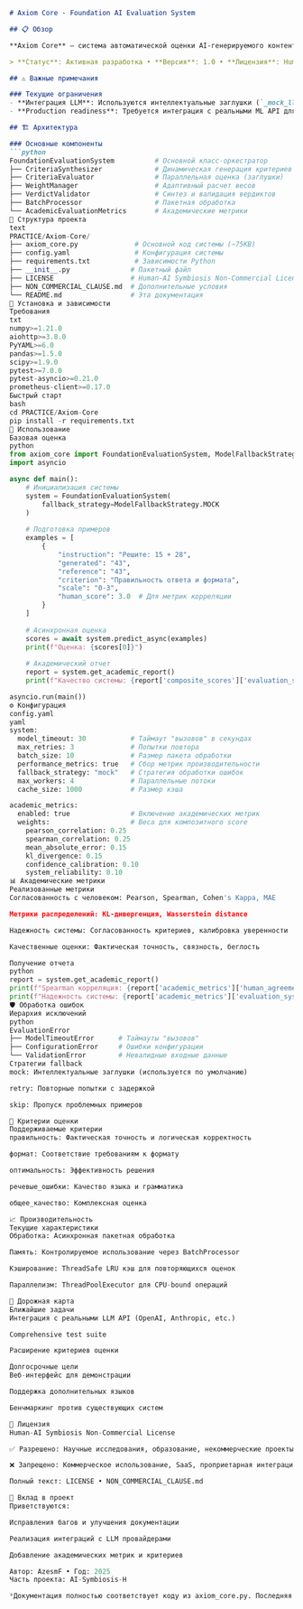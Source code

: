 ```markdown
# Axiom Core - Foundation AI Evaluation System

## 📋 Обзор

**Axiom Core** — система автоматической оценки AI-генерируемого контента через синтез критериев и академические метрики.

> **Статус**: Активная разработка • **Версия**: 1.0 • **Лицензия**: Human-AI Symbiosis Non-Commercial License

## ⚠️ Важные примечания

### Текущие ограничения
- **Интеграция LLM**: Используются интеллектуальные заглушки (`_mock_llm_call`)
- **Production readiness**: Требуется интеграция с реальными ML API для продакшн использования

## 🏗️ Архитектура

### Основные компоненты
```python
FoundationEvaluationSystem          # Основной класс-оркестратор
├── CriteriaSynthesizer             # Динамическая генерация критериев
├── CriteriaEvaluator               # Параллельная оценка (заглушки)
├── WeightManager                   # Адаптивный расчет весов
├── VerdictValidator                # Синтез и валидация вердиктов
├── BatchProcessor                  # Пакетная обработка
└── AcademicEvaluationMetrics       # Академические метрики
📁 Структура проекта
text
PRACTICE/Axiom-Core/
├── axiom_core.py              # Основной код системы (~75KB)
├── config.yaml                # Конфигурация системы
├── requirements.txt           # Зависимости Python
├── __init__.py               # Пакетный файл
├── LICENSE                   # Human-AI Symbiosis Non-Commercial License
├── NON_COMMERCIAL_CLAUSE.md  # Дополнительные условия
└── README.md                 # Эта документация
🔧 Установка и зависимости
Требования
txt
numpy>=1.21.0
aiohttp>=3.8.0
PyYAML>=6.0
pandas>=1.5.0
scipy>=1.9.0
pytest>=7.0.0
pytest-asyncio>=0.21.0
prometheus-client>=0.17.0
Быстрый старт
bash
cd PRACTICE/Axiom-Core
pip install -r requirements.txt
🚀 Использование
Базовая оценка
python
from axiom_core import FoundationEvaluationSystem, ModelFallbackStrategy
import asyncio

async def main():
    # Инициализация системы
    system = FoundationEvaluationSystem(
        fallback_strategy=ModelFallbackStrategy.MOCK
    )
    
    # Подготовка примеров
    examples = [
        {
            "instruction": "Решите: 15 + 28",
            "generated": "43",
            "reference": "43", 
            "criterion": "Правильность ответа и формата",
            "scale": "0-3",
            "human_score": 3.0  # Для метрик корреляции
        }
    ]
    
    # Асинхронная оценка
    scores = await system.predict_async(examples)
    print(f"Оценка: {scores[0]}")
    
    # Академический отчет
    report = system.get_academic_report()
    print(f"Качество системы: {report['composite_scores']['evaluation_system_quality']}")

asyncio.run(main())
⚙️ Конфигурация
config.yaml
yaml
system:
  model_timeout: 30           # Таймаут "вызовов" в секундах
  max_retries: 3              # Попытки повтора
  batch_size: 10              # Размер пакета обработки
  performance_metrics: true   # Сбор метрик производительности
  fallback_strategy: "mock"   # Стратегия обработки ошибок
  max_workers: 4              # Параллельные потоки
  cache_size: 1000            # Размер кэша

academic_metrics:
  enabled: true               # Включение академических метрик
  weights:                    # Веса для композитного score
    pearson_correlation: 0.25
    spearman_correlation: 0.25
    mean_absolute_error: 0.15
    kl_divergence: 0.15
    confidence_calibration: 0.10
    system_reliability: 0.10
📊 Академические метрики
Реализованные метрики
Согласованность с человеком: Pearson, Spearman, Cohen's Kappa, MAE

Метрики распределений: KL-дивергенция, Wasserstein distance

Надежность системы: Согласованность критериев, калибровка уверенности

Качественные оценки: Фактическая точность, связность, беглость

Получение отчета
python
report = system.get_academic_report()
print(f"Spearman корреляция: {report['academic_metrics']['human_agreement_metrics']['spearman_correlation']:.3f}")
print(f"Надежность системы: {report['academic_metrics']['evaluation_system_metrics']['system_reliability']:.3f}")
🛡️ Обработка ошибок
Иерархия исключений
python
EvaluationError
├── ModelTimeoutError      # Таймауты "вызовов"
├── ConfigurationError     # Ошибки конфигурации  
└── ValidationError        # Невалидные входные данные
Стратегии fallback
mock: Интеллектуальные заглушки (используется по умолчанию)

retry: Повторные попытки с задержкой

skip: Пропуск проблемных примеров

🎯 Критерии оценки
Поддерживаемые критерии
правильность: Фактическая точность и логическая корректность

формат: Соответствие требованиям к формату

оптимальность: Эффективность решения

речевые_ошибки: Качество языка и грамматика

общее_качество: Комплексная оценка

📈 Производительность
Текущие характеристики
Обработка: Асинхронная пакетная обработка

Память: Контролируемое использование через BatchProcessor

Кэширование: ThreadSafe LRU кэш для повторяющихся оценок

Параллелизм: ThreadPoolExecutor для CPU-bound операций

🔮 Дорожная карта
Ближайшие задачи
Интеграция с реальными LLM API (OpenAI, Anthropic, etc.)

Comprehensive test suite

Расширение критериев оценки

Долгосрочные цели
Веб-интерфейс для демонстрации

Поддержка дополнительных языков

Бенчмаркинг против существующих систем

📄 Лицензия
Human-AI Symbiosis Non-Commercial License

✅ Разрешено: Научные исследования, образование, некоммерческие проекты

❌ Запрещено: Коммерческое использование, SaaS, проприетарная интеграция

Полный текст: LICENSE • NON_COMMERCIAL_CLAUSE.md

🤝 Вклад в проект
Приветствуются:

Исправления багов и улучшения документации

Реализация интеграций с LLM провайдерами

Добавление академических метрик и критериев

Автор: AzesmF • Год: 2025
Часть проекта: AI-Symbiosis-H

*Документация полностью соответствует коду из axiom_core.py. Последняя проверка: 2025-10-18*
